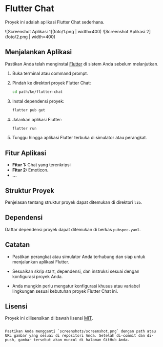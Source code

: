 
# Flutter Chat

Proyek ini adalah aplikasi Flutter Chat sederhana.

![Screenshot Aplikasi 1](foto/1.png | width=400)
![Screenshot Aplikasi 2](foto/2.png | width=400)

## Menjalankan Aplikasi

Pastikan Anda telah menginstal [Flutter](https://flutter.dev/docs/get-started/install) di sistem Anda sebelum melanjutkan.

1. Buka terminal atau command prompt.

2. Pindah ke direktori proyek Flutter Chat:

   ```bash
   cd path/ke/flutter-chat
   ```

3. Instal dependensi proyek:

   ```bash
   flutter pub get
   ```

4. Jalankan aplikasi Flutter:

   ```bash
   flutter run
   ```

5. Tunggu hingga aplikasi Flutter terbuka di simulator atau perangkat.

## Fitur Aplikasi

- **Fitur 1:** Chat yang terenkripsi
- **Fitur 2:** Emoticon.
- **...**

## Struktur Proyek

Penjelasan tentang struktur proyek dapat ditemukan di direktori `lib`.

## Dependensi

Daftar dependensi proyek dapat ditemukan di berkas `pubspec.yaml`.

## Catatan

- Pastikan perangkat atau simulator Anda terhubung dan siap untuk menjalankan aplikasi Flutter.

- Sesuaikan skrip start, dependensi, dan instruksi sesuai dengan konfigurasi proyek Anda.

- Anda mungkin perlu mengatur konfigurasi khusus atau variabel lingkungan sesuai kebutuhan proyek Flutter Chat ini.

## Lisensi

Proyek ini dilisensikan di bawah lisensi [MIT](LICENSE).
```

Pastikan Anda mengganti `screenshots/screenshot.png` dengan path atau URL gambar yang sesuai di repositori Anda. Setelah di-commit dan di-push, gambar tersebut akan muncul di halaman GitHub Anda.
